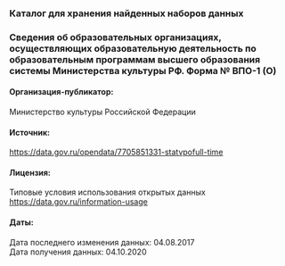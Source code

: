 ### Каталог для хранения найденных наборов данных

### Сведения об образовательных организациях, осуществляющих образовательную деятельность по образовательным программам высшего образования системы Министерства культуры РФ. Форма № ВПО-1 (О)

#### Организация-публикатор:  
Министерство культуры Российской Федерации

#### Источник:  
https://data.gov.ru/opendata/7705851331-statvpofull-time

#### Лицензия:  
Типовые условия использования открытых данных   
https://data.gov.ru/information-usage

#### Даты: 
Дата последнего изменения данных: 04.08.2017  
Дата получения данных: 04.10.2020
